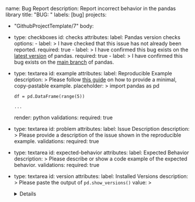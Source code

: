 name: Bug Report
description: Report incorrect behavior in the pandas library
title: "BUG: "
labels: [bug]
projects: 
  - "GithubProjectTemplate/7"
body:
  - type: checkboxes
    id: checks
    attributes:
      label: Pandas version checks
      options:
        - label: >
            I have checked that this issue has not already been reported.
          required: true
        - label: >
            I have confirmed this bug exists on the
            [latest version](https://pandas.pydata.org/docs/whatsnew/index.html) of pandas.
          required: true
        - label: >
            I have confirmed this bug exists on the
            [main branch](https://pandas.pydata.org/docs/dev/getting_started/install.html#installing-the-development-version-of-pandas)
            of pandas.
  - type: textarea
    id: example
    attributes:
      label: Reproducible Example
      description: >
        Please follow [this guide](https://matthewrocklin.com/blog/work/2018/02/28/minimal-bug-reports) on how to
        provide a minimal, copy-pastable example.
      placeholder: >
        import pandas as pd

        df = pd.DataFrame(range(5))

        ...
      render: python
    validations:
      required: true
  - type: textarea
    id: problem
    attributes:
      label: Issue Description
      description: >
        Please provide a description of the issue shown in the reproducible example.
    validations:
      required: true
  - type: textarea
    id: expected-behavior
    attributes:
      label: Expected Behavior
      description: >
        Please describe or show a code example of the expected behavior.
    validations:
      required: true
  - type: textarea
    id: version
    attributes:
      label: Installed Versions
      description: >
        Please paste the output of ``pd.show_versions()``
      value: >
        <details>


        Replace this line with the output of pd.show_versions()


        </details>
    validations:
      required: true
